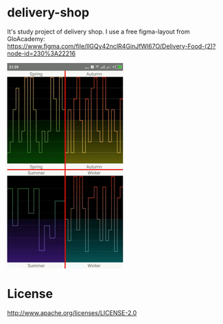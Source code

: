 # delivery-shop
It's study project of delivery shop. I use a free figma-layout from GloAcademy: https://www.figma.com/file/llGQy42ncIR4GinJfWl67O/Delivery-Food-(2)?node-id=230%3A22216

![alt text](https://github.com/Icar05/DiagramView/blob/master/giphy.gif)



# License

http://www.apache.org/licenses/LICENSE-2.0
